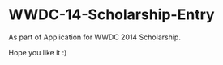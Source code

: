 WWDC-14-Scholarship-Entry
=========================
As part of Application for WWDC 2014 Scholarship.

Hope you like it :)
